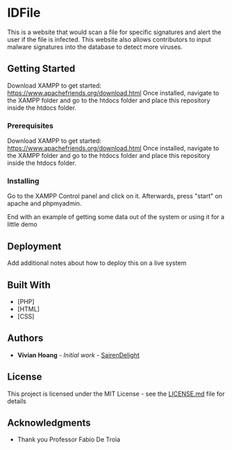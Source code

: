 # IDFile

This is a website that would scan a file for specific signatures and alert the user if the file is infected. This website also allows contributors to input malware signatures into the database to detect more viruses.

## Getting Started
Download XAMPP to get started: https://www.apachefriends.org/download.html
Once installed, navigate to the XAMPP folder and go to the htdocs folder and place this repository inside the htdocs folder.

### Prerequisites

Download XAMPP to get started: https://www.apachefriends.org/download.html
Once installed, navigate to the XAMPP folder and go to the htdocs folder and place this repository inside the htdocs folder.

### Installing
Go to the XAMPP Control panel and click on it. Afterwards, press "start" on apache and phpmyadmin.

End with an example of getting some data out of the system or using it for a little demo

## Deployment

Add additional notes about how to deploy this on a live system

## Built With

* [PHP]
* [HTML]
* [CSS]

## Authors

* **Vivian Hoang** - *Initial work* - [SairenDelight](https://github.com/SairenDelight)

## License

This project is licensed under the MIT License - see the [LICENSE.md](LICENSE.md) file for details

## Acknowledgments

* Thank you Professor Fabio De Troia
